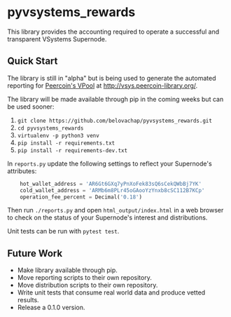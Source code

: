 # pyvsystems_rewards

This library provides the accounting required to operate a successful and
transparent VSystems Supernode.

## Quick Start

The library is still in "alpha" but is being used to generate the automated
reporting for [Peercoin's VPool](https://forum.v.systems/t/introducing-peercoin-vpool-to-the-vsys-community/173)
at http://vsys.peercoin-library.org/.

The library will be made available through pip in the coming weeks but can be
used sooner:

1. `git clone https://github.com/belovachap/pyvsystems_rewards.git`
2. `cd pyvsystems_rewards`
3. `virtualenv -p python3 venv`
4. `pip install -r requirements.txt`
5. `pip install -r requirements-dev.txt`

In `reports.py` update the following settings to reflect your Supernode's
attributes:

```python
    hot_wallet_address = 'AR6Gt6GXq7yPnXoFek83sQ6sCekQWbBj7YK'
    cold_wallet_address = 'ARMb6m8PLr45oGAooYzYnxb8cSC112B7KCp'
    operation_fee_percent = Decimal('0.18')
```

Then run `./reports.py` and open `html_output/index.html` in a web browser to
check on the status of your Supernode's interest and distributions.

Unit tests can be run with `pytest test`.

## Future Work

* Make library available through pip.
* Move reporting scripts to their own repository.
* Move distribution scripts to their own repository.
* Write unit tests that consume real world data and produce vetted results.
* Release a 0.1.0 version.
